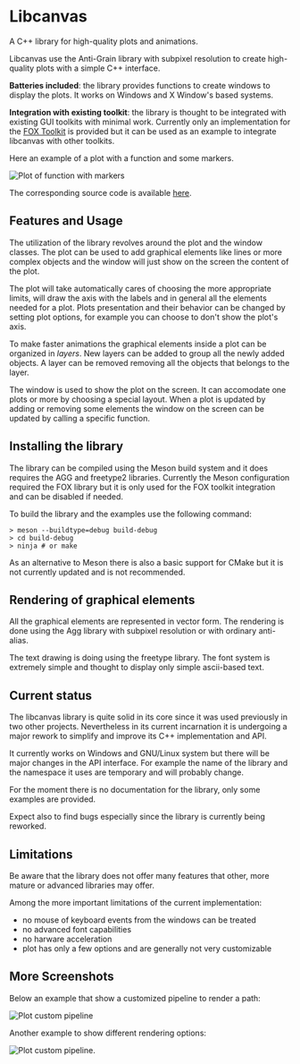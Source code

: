 Libcanvas
===

A C++ library for high-quality plots and animations.

Libcanvas use the Anti-Grain library with subpixel resolution to create high-quality plots with a simple C++ interface.

**Batteries included**: the library provides functions to create windows to display the plots. It works on Windows and X Window's based systems.

**Integration with existing toolkit**: the library is thought to be integrated with existing GUI toolkits with minimal work. Currently only an implementation for the [FOX Toolkit](http://www.fox-toolkit.org/) is provided but it can be used as an example to integrate libcanvas with other toolkits.

Here an example of a plot with a function and some markers.

![Plot of function with markers](https://github.com/franko/libcanvas/blob/master/doc/libcanvas-function-markers.png)

The corresponding source code is available [here](https://github.com/franko/libcanvas/blob/master/tests/test-window-markers.cpp).

Features and Usage
---

The utilization of the library revolves around the plot and the window classes. The plot can be used to add graphical elements like lines or more complex objects and the window will just show on the screen the content of the plot.

The plot will take automatically cares of choosing the more appropriate limits, will draw the axis with the labels and in general all the elements needed for a plot. Plots presentation and their behavior can be changed by setting plot options, for example you can choose to don't show the plot's axis.

To make faster animations the graphical elements inside a plot can be organized in *layers*. New layers can be added to group all the newly added objects. A layer can be removed removing all the objects that belongs to the layer.

The window is used to show the plot on the screen. It can accomodate one plots or more by choosing a special layout. When a plot is updated by adding or removing some elements the window on the screen can be updated by calling a specific function.

Installing the library
---

The library can be compiled using the Meson build system and it does requires the AGG and freetype2 libraries. Currently the Meson configuration required the FOX library but it is only used for the FOX toolkit integration and can be disabled if needed.

To build the library and the examples use the following command:
```
> meson --buildtype=debug build-debug
> cd build-debug
> ninja # or make
```
As an alternative to Meson there is also a basic support for CMake but it is not currently updated and is not recommended.

Rendering of graphical elements
----

All the graphical elements are represented in vector form. The rendering is done using the Agg library with subpixel resolution or with ordinary anti-alias.

The text drawing is doing using the freetype library. The font system is extremely simple and thought to display only simple ascii-based text.


Current status
---

The libcanvas library is quite solid  in its core since it was used previously in two other projects. Nevertheless in its current incarnation it is undergoing a major rework to simplify and improve its C++ implementation and API.

It currently works on Windows and GNU/Linux system but there will be major changes in the API interface. For example the name of the library and the namespace it uses are temporary and will probably change.

For the moment there is no documentation for the library, only some examples are provided.

Expect also to find bugs especially since the library is currently being reworked.

Limitations
---

Be aware that the library does not offer many features that other, more mature or advanced libraries may offer.

Among the more important limitations of the current implementation:

  - no mouse of keyboard events from the windows can be treated
  - no advanced font capabilities
  - no harware acceleration
  - plot has only a few options and are generally not very customizable

More Screenshots
---

Below an example that show a customized pipeline to render a path:

![Plot custom pipeline](https://github.com/franko/libcanvas/blob/master/doc/libcanvas-custom-pipeline.png)

Another example to show different rendering options:

![Plot custom pipeline](https://github.com/franko/libcanvas/blob/master/doc/libcanvas-rendering-options.png).
